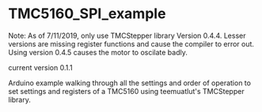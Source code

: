 # TMC5160_SPI_example

Note: As of 7/11/2019, only use TMCStepper library Version 0.4.4. Lesser versions are missing register functions and cause the compiler to error out. Using version 0.4.5 causes the motor to oscilate badly. 

current version 0.1.1

Arduino example walking through all the settings and order of operation to set settings and registers of a TMC5160 using teemuatlut's TMCStepper library.
